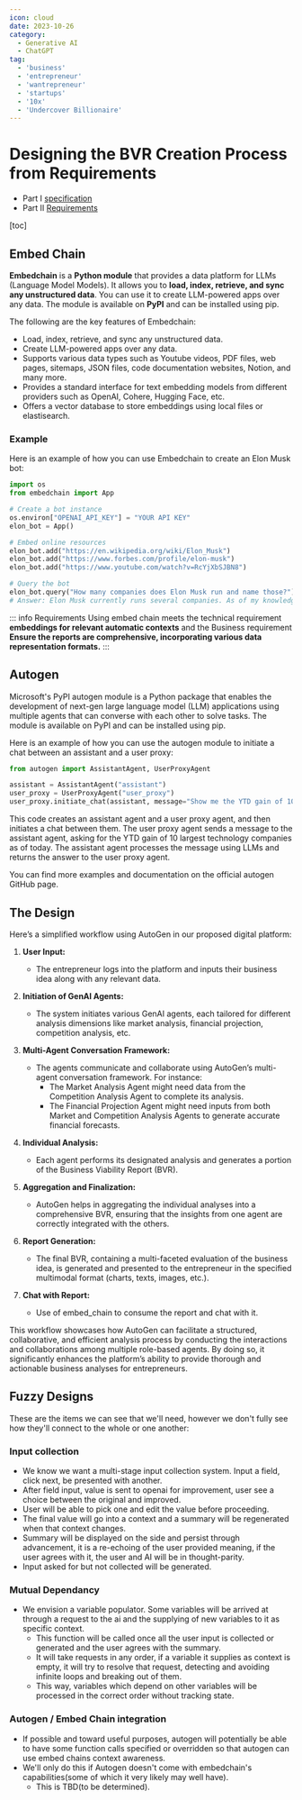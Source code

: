 ```yaml
---
icon: cloud
date: 2023-10-26
category:
  - Generative AI
  - ChatGPT
tag:
  - 'business'
  - 'entrepreneur'
  - 'wantrepreneur'
  - 'startups'
  - '10x'
  - 'Undercover Billionaire'
---
```

# Designing the BVR Creation Process from Requirements 

- Part I [specification](./fun-with-gen-ai)
- Part II [Requirements](./enhancing-informed-entrepreneurship-through-generative-ai-powered-bvr.md)

[toc]

## Embed Chain

**Embedchain** is a **Python module** that provides a data platform for LLMs (Language Model Models). It allows you to **load, index, retrieve, and sync any unstructured data**. You can use it to create LLM-powered apps over any data. The module is available on **PyPI** and can be installed using pip. 

The following are the key features of Embedchain:
- Load, index, retrieve, and sync any unstructured data.
- Create LLM-powered apps over any data.
- Supports various data types such as Youtube videos, PDF files, web pages, sitemaps, JSON files, code documentation websites, Notion, and many more.
- Provides a standard interface for text embedding models from different providers such as OpenAI, Cohere, Hugging Face, etc.
- Offers a vector database to store embeddings using local files or elastisearch.
### Example
Here is an example of how you can use Embedchain to create an Elon Musk bot:
```python
import os
from embedchain import App

# Create a bot instance
os.environ["OPENAI_API_KEY"] = "YOUR API KEY"
elon_bot = App()

# Embed online resources
elon_bot.add("https://en.wikipedia.org/wiki/Elon_Musk")
elon_bot.add("https://www.forbes.com/profile/elon-musk")
elon_bot.add("https://www.youtube.com/watch?v=RcYjXbSJBN8")

# Query the bot
elon_bot.query("How many companies does Elon Musk run and name those?")
# Answer: Elon Musk currently runs several companies. As of my knowledge, he is the CEO and lead designer of SpaceX, the CEO and product architect of Tesla, Inc., the CEO and founder of Neuralink, and the CEO and founder of The Boring Company. However, please note that this information may change over time, so it's always good to verify the latest updates.
```

::: info Requirements
Using embed chain meets the technical requirement **embeddings for relevant automatic contexts** and the Business requirement **Ensure the reports are comprehensive, incorporating various data representation formats.**
:::

## Autogen

Microsoft's PyPI autogen module is a Python package that enables the development of next-gen large language model (LLM) applications using multiple agents that can converse with each other to solve tasks. The module is available on PyPI and can be installed using pip.

Here is an example of how you can use the autogen module to initiate a chat between an assistant and a user proxy:
```python
from autogen import AssistantAgent, UserProxyAgent

assistant = AssistantAgent("assistant")
user_proxy = UserProxyAgent("user_proxy")
user_proxy.initiate_chat(assistant, message="Show me the YTD gain of 10 largest technology companies as of today.")
```
This code creates an assistant agent and a user proxy agent, and then initiates a chat between them. The user proxy agent sends a message to the assistant agent, asking for the YTD gain of 10 largest technology companies as of today. The assistant agent processes the message using LLMs and returns the answer to the user proxy agent.

You can find more examples and documentation on the official autogen GitHub page.

## The Design

Here’s a simplified workflow using AutoGen in our proposed digital platform:

1. **User Input:**
   - The entrepreneur logs into the platform and inputs their business idea along with any relevant data.

2. **Initiation of GenAI Agents:**
   - The system initiates various GenAI agents, each tailored for different analysis dimensions like market analysis, financial projection, competition analysis, etc.

3. **Multi-Agent Conversation Framework:**
   - The agents communicate and collaborate using AutoGen’s multi-agent conversation framework. For instance:
       - The Market Analysis Agent might need data from the Competition Analysis Agent to complete its analysis.
       - The Financial Projection Agent might need inputs from both Market and Competition Analysis Agents to generate accurate financial forecasts.

4. **Individual Analysis:**
   - Each agent performs its designated analysis and generates a portion of the Business Viability Report (BVR).

5. **Aggregation and Finalization:**
   - AutoGen helps in aggregating the individual analyses into a comprehensive BVR, ensuring that the insights from one agent are correctly integrated with the others.

6. **Report Generation:**
   - The final BVR, containing a multi-faceted evaluation of the business idea, is generated and presented to the entrepreneur in the specified multimodal format (charts, texts, images, etc.).

7. **Chat with Report:**
   - Use of embed_chain to consume the report and chat with it.


This workflow showcases how AutoGen can facilitate a structured, collaborative, and efficient analysis process by conducting the interactions and collaborations among multiple role-based agents. By doing so, it significantly enhances the platform’s ability to provide thorough and actionable business analyses for entrepreneurs.

## Fuzzy Designs

These are the items we can see that we'll need, however we don't fully see how they'll connect to the whole or one another:

### Input collection
- We know we want a multi-stage input collection system. Input a field, click next, be presented with another.
- After field input, value is sent to openai for improvement, user see a choice between the original and improved.
- User will be able to pick one and edit the value before proceeding.
- The final value will go into a context and a summary will be regenerated when that context changes.
 - Summary will be displayed on the side and persist through advancement, it is a re-echoing of the user provided meaning, if the user agrees with it, the user and AI will be in thought-parity.
- Input asked for but not collected will be generated.

### Mutual Dependancy
- We envision a variable populator. Some variables will be arrived at through a request to the ai and the supplying of new variables to it as specific context.
  - This function will be called once all the user input is collected or generated and the user agrees with the summary.
  - It will take requests in any order, if a variable it supplies as context is empty, it will try to resolve that request, detecting and avoiding infinite loops and breaking out of them.
  - This way, variables which depend on other variables will be processed in the correct order without tracking state.

### Autogen / Embed Chain integration
- If possible and toward useful purposes, autogen will potentially be able to have some function calls specified or overridden so that autogen can use embed chains context awareness.
- We'll only do this if Autogen doesn't come with embedchain's capabilities(some of which it very likely may well have).
  - This is TBD(to be determined).